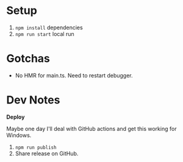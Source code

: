 # Setup

1. `npm install` dependencies
1. `npm run start` local run

# Gotchas

- No HMR for main.ts. Need to restart debugger.

# Dev Notes

**Deploy**

Maybe one day I'll deal with GitHub actions and get this working for Windows.

1. `npm run publish`
1. Share release on GitHub.
